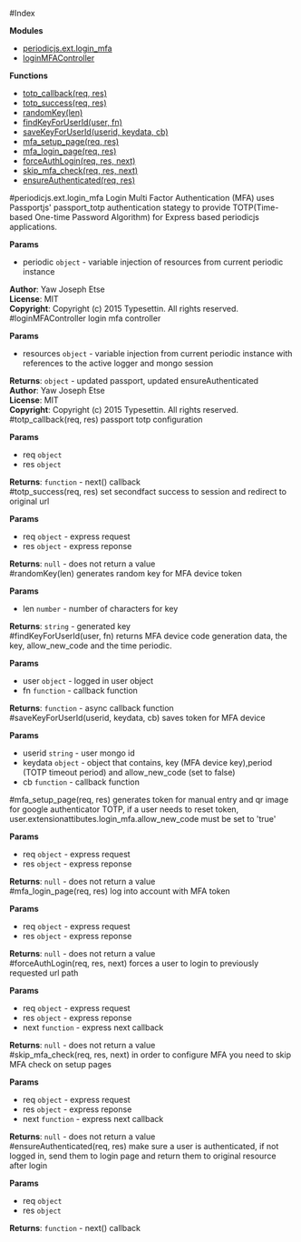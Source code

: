 #Index

**Modules**

* [periodicjs.ext.login_mfa](#periodicjs.ext.module_login_mfa)
* [loginMFAController](#module_loginMFAController)

**Functions**

* [totp_callback(req, res)](#totp_callback)
* [totp_success(req, res)](#totp_success)
* [randomKey(len)](#randomKey)
* [findKeyForUserId(user, fn)](#findKeyForUserId)
* [saveKeyForUserId(userid, keydata, cb)](#saveKeyForUserId)
* [mfa_setup_page(req, res)](#mfa_setup_page)
* [mfa_login_page(req, res)](#mfa_login_page)
* [forceAuthLogin(req, res, next)](#forceAuthLogin)
* [skip_mfa_check(req, res, next)](#skip_mfa_check)
* [ensureAuthenticated(req, res)](#ensureAuthenticated)
 
<a name="periodicjs.ext.module_login_mfa"></a>
#periodicjs.ext.login_mfa
Login Multi Factor Authentication (MFA) uses Passportjs' passport_totp authentication stategy to provide TOTP(Time-based One-time Password Algorithm) for Express based periodicjs applications.

**Params**

- periodic `object` - variable injection of resources from current periodic instance  

**Author**: Yaw Joseph Etse  
**License**: MIT  
**Copyright**: Copyright (c) 2015 Typesettin. All rights reserved.  
<a name="module_loginMFAController"></a>
#loginMFAController
login mfa controller

**Params**

- resources `object` - variable injection from current periodic instance with references to the active logger and mongo session  

**Returns**: `object` - updated passport, updated ensureAuthenticated  
**Author**: Yaw Joseph Etse  
**License**: MIT  
**Copyright**: Copyright (c) 2015 Typesettin. All rights reserved.  
<a name="totp_callback"></a>
#totp_callback(req, res)
passport totp configuration

**Params**

- req `object`  
- res `object`  

**Returns**: `function` - next() callback  
<a name="totp_success"></a>
#totp_success(req, res)
set secondfact success to session and redirect to original url

**Params**

- req `object` - express request  
- res `object` - express reponse  

**Returns**: `null` - does not return a value  
<a name="randomKey"></a>
#randomKey(len)
generates random key for MFA device token

**Params**

- len `number` - number of characters for key  

**Returns**: `string` - generated key  
<a name="findKeyForUserId"></a>
#findKeyForUserId(user, fn)
returns MFA device code generation data, the key, allow_new_code and the time periodic.

**Params**

- user `object` - logged in user object  
- fn `function` - callback function  

**Returns**: `function` - async callback function  
<a name="saveKeyForUserId"></a>
#saveKeyForUserId(userid, keydata, cb)
saves token for MFA device

**Params**

- userid `string` - user mongo id  
- keydata `object` - object that contains, key (MFA device key),period (TOTP timeout period) and allow_new_code (set to false)  
- cb `function` - callback function  

<a name="mfa_setup_page"></a>
#mfa_setup_page(req, res)
generates token for manual entry and qr image for google authenticator TOTP, if a user needs to reset token, user.extensionattibutes.login_mfa.allow_new_code must be set to 'true'

**Params**

- req `object` - express request  
- res `object` - express reponse  

**Returns**: `null` - does not return a value  
<a name="mfa_login_page"></a>
#mfa_login_page(req, res)
log into account with MFA token

**Params**

- req `object` - express request  
- res `object` - express reponse  

**Returns**: `null` - does not return a value  
<a name="forceAuthLogin"></a>
#forceAuthLogin(req, res, next)
forces a user to login to previously requested url path

**Params**

- req `object` - express request  
- res `object` - express reponse  
- next `function` - express next callback  

**Returns**: `null` - does not return a value  
<a name="skip_mfa_check"></a>
#skip_mfa_check(req, res, next)
in order to configure MFA you need to skip MFA check on setup pages

**Params**

- req `object` - express request  
- res `object` - express reponse  
- next `function` - express next callback  

**Returns**: `null` - does not return a value  
<a name="ensureAuthenticated"></a>
#ensureAuthenticated(req, res)
make sure a user is authenticated, if not logged in, send them to login page and return them to original resource after login

**Params**

- req `object`  
- res `object`  

**Returns**: `function` - next() callback  
